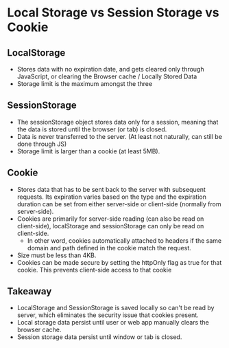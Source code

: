 # Local Storage vs Session Storage vs Cookie

## LocalStorage

- Stores data with no expiration date, and gets cleared only through JavaScript, or clearing the Browser cache / Locally Stored Data
- Storage limit is the maximum amongst the three

## SessionStorage

- The sessionStorage object stores data only for a session, meaning that the data is stored until the browser (or tab) is closed.
- Data is never transferred to the server. (At least not naturally, can still be done through JS)
- Storage limit is larger than a cookie (at least 5MB).

## Cookie

- Stores data that has to be sent back to the server with subsequent requests. Its expiration varies based on the type and the expiration duration can be set from either server-side or client-side (normally from server-side).
- Cookies are primarily for server-side reading (can also be read on client-side), localStorage and sessionStorage can only be read on client-side.
  - In other word, cookies automatically attached to headers if the same domain and path defined in the cookie match the request.
- Size must be less than 4KB.
- Cookies can be made secure by setting the httpOnly flag as true for that cookie. This prevents client-side access to that cookie

## Takeaway

- LocalStorage and SessionStorage is saved locally so can't be read by server, which eliminates the security issue that cookies present.
- Local storage data persist until user or web app manually clears the browser cache.
- Session storage data persist until window or tab is closed.
